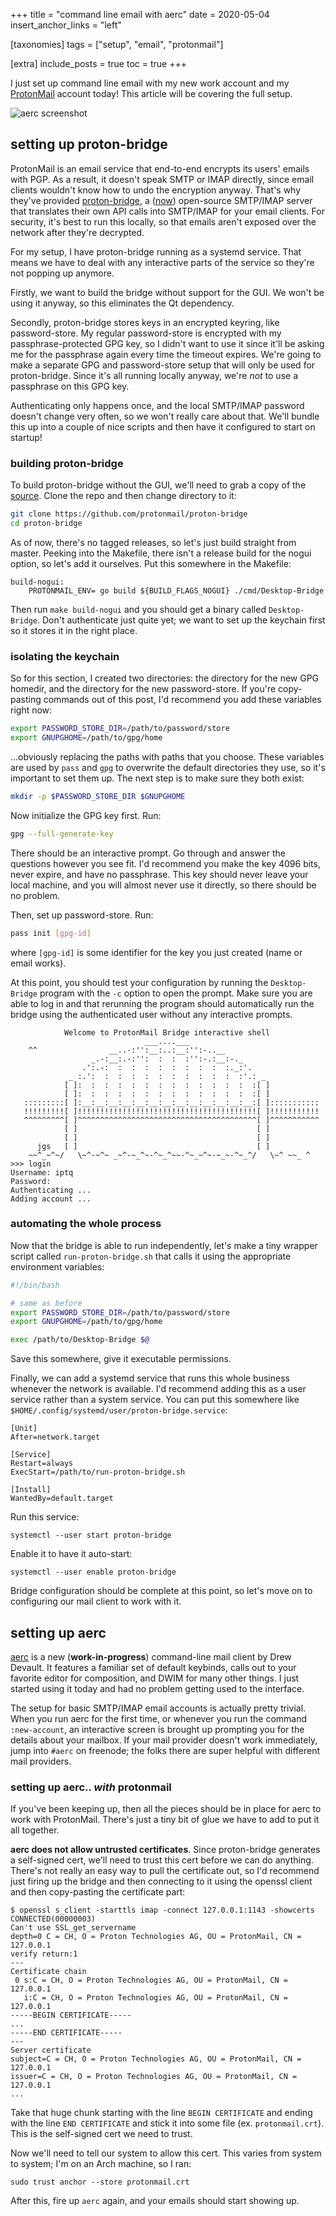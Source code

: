 +++
title = "command line email with aerc"
date = 2020-05-04
insert_anchor_links = "left"

[taxonomies]
tags = ["setup", "email", "protonmail"]

[extra]
include_posts = true
toc = true
+++

I just set up command line email with my new work account and my [ProtonMail][1] account today! This article will be covering the full setup.

![aerc screenshot](aerc-mail.jpg)

## setting up proton-bridge

ProtonMail is an email service that end-to-end encrypts its users' emails with PGP. As a result, it doesn't speak SMTP or IMAP directly, since email clients wouldn't know how to undo the encryption anyway. That's why they've provided [proton-bridge][2], a ([now][3]) open-source SMTP/IMAP server that translates their own API calls into SMTP/IMAP for your email clients. For security, it's  best to run this locally, so that emails aren't exposed over the network after they're decrypted.

For my setup, I have proton-bridge running as a systemd service. That means we have to deal with any interactive parts of the service so they're not popping up anymore.

Firstly, we want to build the bridge without support for the GUI. We won't be using it anyway, so this eliminates the Qt dependency.

Secondly, proton-bridge stores keys in an encrypted keyring, like password-store. My regular password-store is encrypted with my passphrase-protected GPG key, so I didn't want to use it since it'll be asking me for the passphrase again every time the timeout expires. We're going to make a separate GPG and password-store setup that will only be used for proton-bridge. Since it's all running locally anyway, we're _not_ to use a passphrase on this GPG key.

Authenticating only happens once, and the local SMTP/IMAP password doesn't change very often, so we won't really care about that. We'll bundle this up into a couple of nice scripts and then have it configured to start on startup!

### building proton-bridge

To build proton-bridge without the GUI, we'll need to grab a copy of the [source][2]. Clone the repo and then change directory to it:

```bash
git clone https://github.com/protonmail/proton-bridge
cd proton-bridge
```

As of now, there's no tagged releases, so let's just build straight from master. Peeking into the Makefile, there isn't a release build for the nogui option, so let's add it ourselves. Put this somewhere in the Makefile:

```make
build-nogui:
    PROTONMAIL_ENV= go build ${BUILD_FLAGS_NOGUI} ./cmd/Desktop-Bridge
```

Then run `make build-nogui` and you should get a binary called `Desktop-Bridge`. Don't authenticate just quite yet; we want to set up the keychain first so it stores it in the right place.

### isolating the keychain

So for this section, I created two directories: the directory for the new GPG homedir, and the directory for the new password-store. If you're copy-pasting commands out of this post, I'd recommend you add these variables right now:

```bash
export PASSWORD_STORE_DIR=/path/to/password/store
export GNUPGHOME=/path/to/gpg/home
```

...obviously replacing the paths with paths that you choose. These variables are used by `pass` and `gpg` to overwrite the default directories they use, so it's important to set them up. The next step is to make sure they both exist:

```bash
mkdir -p $PASSWORD_STORE_DIR $GNUPGHOME
```

Now initialize the GPG key first. Run:

```bash
gpg --full-generate-key
```

There should be an interactive prompt. Go through and answer the questions however you see fit. I'd recommend you make the key 4096 bits, never expire, and have no passphrase. This key should never leave your local machine, and you will almost never use it directly, so there should be no problem.

Then, set up password-store. Run:

```bash
pass init [gpg-id]
```

where `[gpg-id]` is some identifier for the key you just created (name or email works).

At this point, you should test your configuration by running the `Desktop-Bridge` program with the `-c` option to open the prompt. Make sure you are able to log in and that rerunning the program should automatically run the bridge using the authenticated user without any interactive prompts.

```
            Welcome to ProtonMail Bridge interactive shell
                              ___....___
    ^^                __..-:'':__:..:__:'':-..__
                  _.-:__:.-:'':  :  :  :'':-.:__:-._
                .':.-:  :  :  :  :  :  :  :  :  :._:'.
             _ :.':  :  :  :  :  :  :  :  :  :  :  :'.: _
            [ ]:  :  :  :  :  :  :  :  :  :  :  :  :  :[ ]
            [ ]:  :  :  :  :  :  :  :  :  :  :  :  :  :[ ]
   :::::::::[ ]:__:__:__:__:__:__:__:__:__:__:__:__:__:[ ]:::::::::::
   !!!!!!!!![ ]!!!!!!!!!!!!!!!!!!!!!!!!!!!!!!!!!!!!!!!![ ]!!!!!!!!!!!
   ^^^^^^^^^[ ]^^^^^^^^^^^^^^^^^^^^^^^^^^^^^^^^^^^^^^^^[ ]^^^^^^^^^^^
            [ ]                                        [ ]
            [ ]                                        [ ]
      jgs   [ ]                                        [ ]
    ~~^_~^~/   \~^-~^~ _~^-~_^~-^~_^~~-^~_~^~-~_~-^~_^/   \~^ ~~_ ^
>>> login
Username: iptq
Password:
Authenticating ...
Adding account ...
```

### automating the whole process

Now that the bridge is able to run independently, let's make a tiny wrapper script called `run-proton-bridge.sh` that calls it using the appropriate environment variables:

```bash
#!/bin/bash

# same as before
export PASSWORD_STORE_DIR=/path/to/password/store
export GNUPGHOME=/path/to/gpg/home

exec /path/to/Desktop-Bridge $@
```

Save this somewhere, give it executable permissions.

Finally, we can add a systemd service that runs this whole business whenever the network is available. I'd recommend adding this as a user service rather than a system service. You can put this somewhere like `$HOME/.config/systemd/user/proton-bridge.service`:

```systemd
[Unit]
After=network.target

[Service]
Restart=always
ExecStart=/path/to/run-proton-bridge.sh

[Install]
WantedBy=default.target
```

Run this service:

```
systemctl --user start proton-bridge
```

Enable it to have it auto-start:

```
systemctl --user enable proton-bridge
```

Bridge configuration should be complete at this point, so let's move on to configuring our mail client to work with it.

## setting up aerc

[aerc][4] is a new (**work-in-progress**) command-line mail client by Drew Devault. It features a familiar set of default keybinds, calls out to your favorite editor for composition, and DWIM for many other things. I just started using it today and had no problem getting used to the interface.

The setup for basic SMTP/IMAP email accounts is actually pretty trivial. When you run aerc for the first time, or whenever you run the command `:new-account`, an interactive screen is brought up prompting you for the details about your mailbox. If your mail provider doesn't work immediately, jump into `#aerc` on freenode; the folks there are super helpful with different mail providers.

### setting up aerc.. _with_ protonmail

If you've been keeping up, then all the pieces should be in place for aerc to work with ProtonMail. There's just a tiny bit of glue we have to add to put it all together.

**aerc does not allow untrusted certificates**. Since proton-bridge generates a self-signed cert, we'll need to trust this cert before we can do anything. There's not really an easy way to pull the certificate out, so I'd recommend just firing up the bridge and then connecting to it using the openssl client and then copy-pasting the certificate part:

```
$ openssl s_client -starttls imap -connect 127.0.0.1:1143 -showcerts
CONNECTED(00000003)
Can't use SSL_get_servername
depth=0 C = CH, O = Proton Technologies AG, OU = ProtonMail, CN = 127.0.0.1
verify return:1
---
Certificate chain
 0 s:C = CH, O = Proton Technologies AG, OU = ProtonMail, CN = 127.0.0.1
   i:C = CH, O = Proton Technologies AG, OU = ProtonMail, CN = 127.0.0.1
-----BEGIN CERTIFICATE-----
...
-----END CERTIFICATE-----
---
Server certificate
subject=C = CH, O = Proton Technologies AG, OU = ProtonMail, CN = 127.0.0.1
issuer=C = CH, O = Proton Technologies AG, OU = ProtonMail, CN = 127.0.0.1
...
```

Take that huge chunk starting with the line `BEGIN CERTIFICATE` and ending with the line `END CERTIFICATE` and stick it into some file (ex. `protonmail.crt`). This is the self-signed cert we need to trust.

Now we'll need to tell our system to allow this cert. This varies from system to system; I'm on an Arch machine, so I ran:

```
sudo trust anchor --store protonmail.crt
```

After this, fire up `aerc` again, and your emails should start showing up.

[1]: https://protonmail.com/
[2]: https://github.com/ProtonMail/proton-bridge
[3]: https://protonmail.com/blog/bridge-open-source/
[4]: https://aerc-mail.org/
